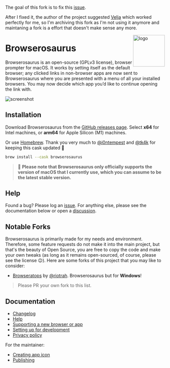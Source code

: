 The goal of this fork is to fix this
[issue](https://github.com/will-stone/browserosaurus/issues/595).

After I fixed it, the author of the project suggested
[Velja](https://sindresorhus.com/velja) which worked perfectly for me, so I'm
archiving this fork as I'm not using it anymore and maintaning a fork is a
effort that doesn't make sense any more.

<img src="./docs/icon_squooshed.png" alt="logo" width="100" height="100" align="right" />

# Browserosaurus

Browserosaurus is an open-source (GPLv3 license), browser prompter for macOS. It
works by setting itself as the default browser; any clicked links in non-browser
apps are now sent to Browserosaurus where you are presented with a menu of all
your installed browsers. You may now decide which app you’d like to continue
opening the link with.

<img src="./docs/screenshot.jpg" alt="screenshot" />

## Installation

Download Browserosaurus from the
[GitHub releases page](https://github.com/will-stone/browserosaurus/releases/latest).
Select **x64** for Intel machines, or **arm64** for Apple Silicon (M1) machines.

Or use [Homebrew](https://formulae.brew.sh/cask/browserosaurus#default). Thank
you very much to [@i0ntempest](https://github.com/i0ntempest) and
[@tk4k](https://github.com/tk4k) for keeping this cask updated 🙏

```sh
brew install --cask browserosaurus
```

> 🚨 **Please note that Browserosaurus only officially supports the version of
> macOS that I currently use, which you can assume to be the latest stable
> version.**

## Help

Found a bug? Please log an
[issue](https://github.com/will-stone/browserosaurus/issues). For anything else,
please see the documentation below or open a
[discussion](https://github.com/will-stone/browserosaurus/discussions).

## Notable Forks

Browserosaurus is primarily made for my needs and environment. Therefore, some
feature requests do not make it into the main project, but that's the beauty of
Open Source, you are free to copy the code and make your own tweaks (as long as
it remains open-sourced, of course, please see the license 😉). Here are some
forks of this project that you may like to consider:

- [Browseratops](https://github.com/riotrah/browseratops) by
  [@riotrah](https://github.com/riotrah). Browserosaurus but for **Windows**!

> Please PR your own fork to this list.

## Documentation

- [Changelog](https://github.com/will-stone/browserosaurus/releases)
- [Help](https://github.com/will-stone/browserosaurus/discussions/categories/q-a)
- [Supporting a new browser or app](guide/supporting-a-browser-or-app.md)
- [Setting up for development](guide/setting-up-for-development.md)
- [Privacy policy](guide/privacy.md)

For the maintainer:

- [Creating app icon](guide/creating-app-icon.md)
- [Publishing](guide/publishing.md)

